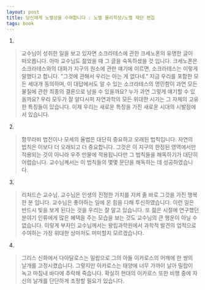 ```yaml
---
layout: post
title: 당신에게 노벨상을 수여합니다 : 노벨 물리학상/노벨 재단 편집
tags: book
---
```


1. 
> 교수님이 성취한 일을 보고 있자면 소크라테스에 관한 크세노폰의 유명한 글이 떠오릅니다. 아마 교수님도 젊었을 때 그 글을 숙독하셨을 것 입니다. 크세노폰은 소크라테스와의 대화가 지구의 원소에 관한 얘기에 이르면, 소크라테스는 이렇게 말했다고 합니다. "그것에 관해서 우리는 아는 게 없다네." 지금 우리를 포함한 모든 세대개 동의하며, 이 대답에서도 알 수 있는 소크라테스의 명민함이 과연 모든 물질에 관한 최종의 결론으로 남을 수 있을까요? 누가 과연 그렇게 얘기할 수 있을까요? 우리 모두가 잘 알다시피 자연과학의 모든 위대한 시기는 그 자체의 고유한 특징들이 있습니다. 이제 우리는 새로운 특징을 가진 새로운 시대의 시발점에 서 있습니다.

 
2. 
> 함무라비 법전이나 모세의 율법은 대단히 중요하고 오래된 법칙입니다. 자연의 법칙은 이보다 더 오래되고 더 중요합니다. 그것은 이 지구의 한정된 영역에서만 적용되는 것이 아니라 우주 만물에 적용됩니다만 그 법칙들을 해독하기가 대단히 어렵습니다. 교수님꼐서는 이 법칙들의 몇몇 문단을 해독하는 데 성공하였습니다.

 
3. 
> 리처드슨 교수님. 교수님은 인생의 진정한 가치를 지켜 줄 바로 그것을 가진 행복한 분 입니다. 교수님은 좋아하는 일에 온 힘을 다해 투신하였습니다. 이런 일은 반드시 빛을 보게 된다는 것을 우리는 잘 알고 있습니다. 또 젊은 시절에 연구했던 분야기 인류에게 많은 혜택을 주는 모습을 보는 것도 교수님의 큰 행운이 아닐 수 없습니다. 이렇게 부자인 교수님께서는 왕립과학원에서 과학적 발견의 업적으로 수여하는 가장 위대한 상마저도 미미할지 모르겠습니다.

4. 
> 그리스 신화에서 다아달로스는 밀랍으로 그의 아들 이카로스의 어깨에 한 쌍의 날개를 고정시켰습니다. 그렇지만 이카로스는 태양에 너무 가까이 날아 밀랍이 녹고 마침내 바다에 추락해 죽습니다. 확실히 현대의 이카로스 또한 비행 중에 자신의 날개를 단단하게 조정할 필요가 있습니다.